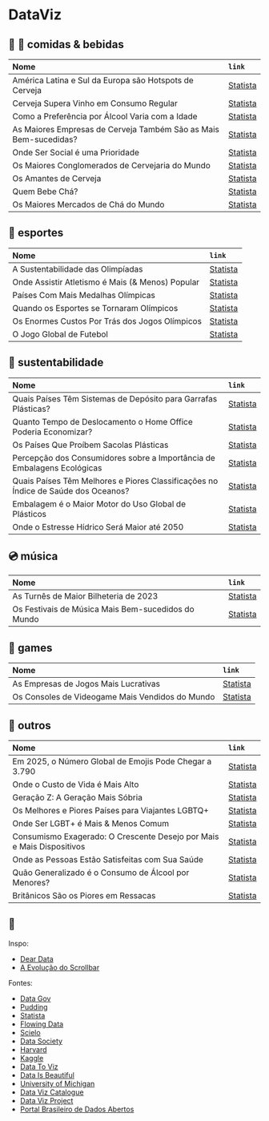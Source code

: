 <!-- # Data [![WinFlow](./hero.png)](./logo.png) -->

# DataViz

<!-- curadoria. -->
<!-- > há uma possível correlação -->

<!-- ![screenshot](./hero.png) -->

## :wine_glass: :pizza: comidas & bebidas

<!-- Colons can be used to align columns. -->

| Nome                                                             | `link`                                                                                                                          |
| :--------------------------------------------------------------- | :------------------------------------------------------------------------------------------------------------------------------ |
| América Latina e Sul da Europa são Hotspots de Cerveja           | [Statista](https://www.statista.com/chart/32760/share-of-respondents-per-country-region-who-regularly-drink-beer/)              |
| Cerveja Supera Vinho em Consumo Regular                          | [Statista](https://www.statista.com/chart/32021/type-of-alcoholic-beverage-consumed-regularly-by-highest-share-of-respondents/) |
| Como a Preferência por Álcool Varia com a Idade                  | [Statista](https://www.statista.com/chart/27977/how-alcohol-preference-varies-with-age/)                                        |
| As Maiores Empresas de Cerveja Também São as Mais Bem-sucedidas? | [Statista](https://www.statista.com/chart/32761/annual-revenue-and-net-income-of-the-worlds-top-5-beer-producers/)              |
| Onde Ser Social é uma Prioridade                                 | [Statista](https://www.statista.com/chart/30496/share-of-respondents-who-say-socializing-is-one-of-their-hobbies/)              |
| Os Maiores Conglomerados de Cervejaria do Mundo                  | [Statista](https://www.statista.com/chart/25485/the-worlds-largest-beer-brewing-companies/)                                     |
| Os Amantes de Cerveja                                            | [Statista](https://www.statista.com/chart/27926/top-countries-for-beer-consumption-and-trade-volume/)                           |
| Quem Bebe Chá?                                                   | [Statista](https://www.statista.com/chart/29582/share-of-people-that-drink-tea-in-selected-countries/)                          |
| Os Maiores Mercados de Chá do Mundo                              | [Statista](https://www.statista.com/chart/29583/worlds-largest-tea-markets/)                                                    |

## :basketball: esportes

| Nome                                             | `link`                                                                                                |
| :----------------------------------------------- | :---------------------------------------------------------------------------------------------------- |
| A Sustentabilidade das Olimpíadas                | [Statista](https://www.statista.com/chart/32726/sustainability-score-fort-he-olympics/)               |
| Onde Assistir Atletismo é Mais (& Menos) Popular | [Statista](https://www.statista.com/chart/32667/respondents-who-follow-track-and-field-competitions/) |
| Países Com Mais Medalhas Olímpicas               | [Statista](https://www.statista.com/chart/32725/the-nations-with-most-summer-olympic-medals/)         |
| Quando os Esportes se Tornaram Olímpicos         | [Statista](https://www.statista.com/chart/25241/when-sports-became-olympic/)                          |
| Os Enormes Custos Por Trás dos Jogos Olímpicos   | [Statista](https://www.statista.com/chart/5424/the-massive-costs-behind-the-olympic-games/)           |
| O Jogo Global de Futebol                         | [Statista](https://www.statista.com/chart/14329/global-interest-in-football/)                         |

## :seedling: sustentabilidade

| Nome                                                                              | `link`                                                                                                                       |
| :-------------------------------------------------------------------------------- | :--------------------------------------------------------------------------------------------------------------------------- |
| Quais Países Têm Sistemas de Depósito para Garrafas Plásticas?                    | [Statista](https://www.statista.com/chart/22963/global-status-of-plastic-bottle-recycling-systems/)                          |
| Quanto Tempo de Deslocamento o Home Office Poderia Economizar?                    | [Statista](https://www.statista.com/chart/32659/commuting-times-among-uk-us-and-german-respondents/)                         |
| Os Países Que Proíbem Sacolas Plásticas                                           | [Statista](https://www.statista.com/chart/14120/the-countries-banning-plastic-bags/)                                         |
| Percepção dos Consumidores sobre a Importância de Embalagens Ecológicas           | [Statista](https://www.statista.com/chart/32141/perceived-importance-of-eco-friendly-packaging-for-sustainable-consumption/) |
| Quais Países Têm Melhores e Piores Classificações no Índice de Saúde dos Oceanos? | [Statista](https://www.statista.com/chart/32077/countries--egions-with-the-highest-lowest-scores-on-the-ocean-health-index/) |
| Embalagem é o Maior Motor do Uso Global de Plásticos                              | [Statista](https://www.statista.com/chart/32140/global-plastics-use-by-application/)                                         |
| Onde o Estresse Hídrico Será Maior até 2050                                       | [Statista](https://www.statista.com/chart/26140/water-stress-projections-global/)                                            |

## :cd: música

| Nome                                               | `link`                                                                                   |
| :------------------------------------------------- | :--------------------------------------------------------------------------------------- |
| As Turnês de Maior Bilheteria de 2023              | [Statista](https://www.statista.com/chart/32178/highest-grossing-music-tours-worldwide/) |
| Os Festivais de Música Mais Bem-sucedidos do Mundo | [Statista](https://www.statista.com/chart/32085/highest-grossing-festivals-worldwide/)   |

## :minidisc: games

| Nome                                            | `link`                                                                                               |
| :---------------------------------------------- | :--------------------------------------------------------------------------------------------------- |
| As Empresas de Jogos Mais Lucrativas            | [Statista](https://www.statista.com/chart/27523/public-companies-with-highest-game-revenue-in-2021/) |
| Os Consoles de Videogame Mais Vendidos do Mundo | [Statista](https://www.statista.com/chart/18903/video-game-console-sales/)                           |

## :thought_balloon: outros

| Nome                                                                  | `link`                                                                                                                         |
| :-------------------------------------------------------------------- | :----------------------------------------------------------------------------------------------------------------------------- |
| Em 2025, o Número Global de Emojis Pode Chegar a 3.790                | [Statista](https://www.statista.com/chart/17275/number-of-emojis-from-1995-bis-2019/)                                          |
| Onde o Custo de Vida é Mais Alto                                      | [Statista](https://www.statista.com/chart/25862/countries-with-the-highest-cost-of-living-plus-rent-index-in-2020/)            |
| Geração Z: A Geração Mais Sóbria                                      | [Statista](https://www.statista.com/chart/30783/alcohol-consumption-by-generation/)                                            |
| Os Melhores e Piores Países para Viajantes LGBTQ+                     | [Statista](https://www.statista.com/chart/25159/world-map-best-countries-for-lgbt-travelers/)                                  |
| Onde Ser LGBT+ é Mais & Menos Comum                                   | [Statista](https://www.statista.com/chart/30142/respondents-who-identify-as-lgbt--in-selected-countries/)                      |
| Consumismo Exagerado: O Crescente Desejo por Mais e Mais Dispositivos | [Statista](https://www.statista.com/chart/32691/average-number-of-devices-and-connections-per-capita/)                         |
| Onde as Pessoas Estão Satisfeitas com Sua Saúde                       | [Statista](https://www.statista.com/chart/32140/global-plastics-use-by-application/)                                           |
| Quão Generalizado é o Consumo de Álcool por Menores?                  | [Statista](https://www.statista.com/chart/32046/share-of-respondents-using-alcohol-in-the-past-month-in-the-us-per-age-group/) |
| Britânicos São os Piores em Ressacas                                  | [Statista](https://www.statista.com/chart/27968/share-of-people-that-get-hangovers-regularly/)                                 |

## :thought_balloon:

Inspo:

-   [Dear Data](https://www.dear-data.com/theproject)
-   [A Evolução do Scrollbar](https://scrollbars.matoseb.com/)

Fontes:

-   [Data Gov](https://data.gov/)
-   [Pudding](https://pudding.cool/)
-   [Statista](https://www.statista.com/)
-   [Flowing Data](https://flowingdata.com/)
-   [Scielo](https://scielo.figshare.com/)
-   [Data Society](https://datasociety.net/)
-   [Harvard](https://dataverse.harvard.edu/)
-   [Kaggle](https://www.kaggle.com/)
-   [Data To Viz](https://www.data-to-viz.com/)
-   [Data Is Beautiful](https://www.reddit.com/r/dataisbeautiful/)
-   [University of Michigan](https://guides.lib.umich.edu/)
-   [Data Viz Catalogue](https://datavizcatalogue.com/index.html)
-   [Data Viz Project](https://datavizproject.com/)
-   [Portal Brasileiro de Dados Abertos](https://dados.gov.br/home)

